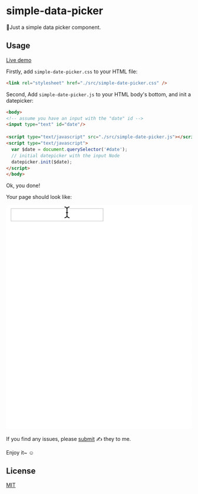 # simple-data-picker
📅Just a simple data picker component.

## Usage

[Live demo](http://venusworld.cn/simple-data-picker)

Firstly, add `simple-date-picker.css` to your HTML file:

```html
<link rel="stylesheet" href="./src/simple-date-picker.css" />
```

Second, Add `simple-date-picker.js` to your HTML body's bottom, and init a datepicker:

```html
<body>
<!-- assume you have an input with the "date" id -->
<input type="text" id="date"/>

<script type="text/javascript" src="./src/simple-date-picker.js"></script>
<script type="text/javascript">
  var $date = document.querySelector('#date');
  // initial datepicker with the input Node
  datepicker.init($date);
</script>
</body>
```

Ok, you done!

Your page should look like:

![example.gif](./example.gif)

If you find any issues, please [submit](https://github.com/bbbbx/simple-data-picker/issues) &#9997; they to me.

Enjoy it~ &#9786;

## License

[MIT](./LICENSE)

